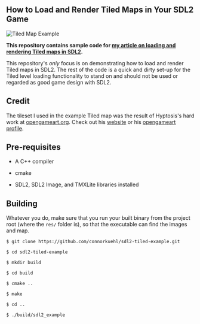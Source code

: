 ## How to Load and Render Tiled Maps in Your SDL2 Game

![Tiled Map Example](screenshots/example.png)

**This repository contains sample code for [my article on loading and rendering Tiled maps in SDL2](#).**

This repository's *only* focus is on demonstrating how to load and render Tiled maps in SDL2. The rest of the code is a quick and dirty set-up for the Tiled level loading functionality to stand on and should not be used or regarded as good game design with SDL2.

## Credit

The tileset I used in the example Tiled map was the result of Hyptosis's hard work at [opengameart.org](https://opengameart.org/). Check out his [website](http://www.lorestrome.com/) or his [opengameart profile](https://opengameart.org/users/hyptosis).

## Pre-requisites

* A C++ compiler

* cmake

* SDL2, SDL2 Image, and TMXLite libraries installed

## Building

Whatever you do, make sure that you run your built binary from the project root (where the `res/` folder is), so that the executable can find the images and map.

```
$ git clone https://github.com/connorkuehl/sdl2-tiled-example.git

$ cd sdl2-tiled-example

$ mkdir build

$ cd build

$ cmake ..

$ make

$ cd ..

$ ./build/sdl2_example
```


